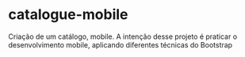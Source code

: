 # catalogue-mobile
Criação de um catálogo, mobile. A intenção desse projeto é praticar o desenvolvimento mobile, aplicando diferentes técnicas do Bootstrap
